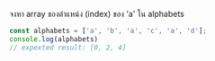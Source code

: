 จงหา array ของตำแหน่ง (index) ของ 'a' ใน alphabets

```js
const alphabets = ['a', 'b', 'a', 'c', 'a', 'd'];
console.log(alphabets)
// expexted result: [0, 2, 4]
```
